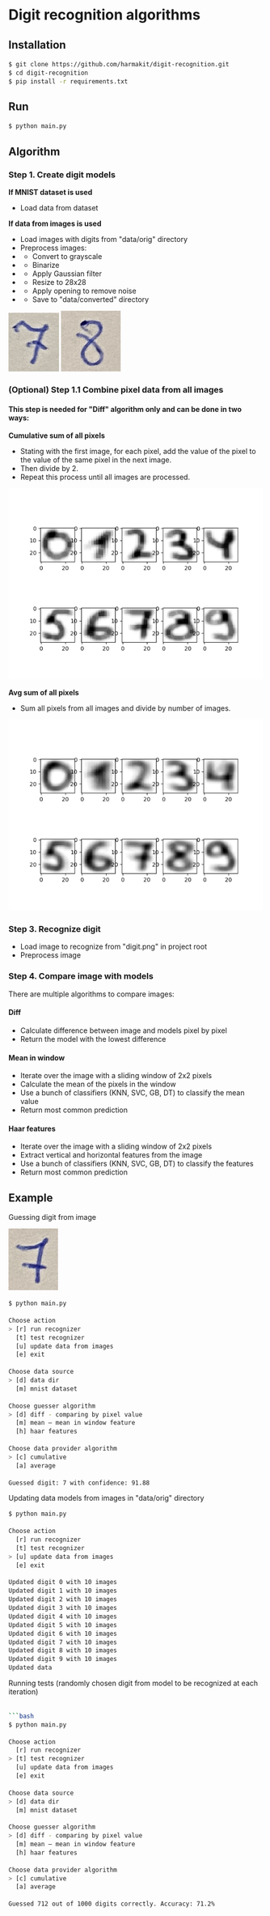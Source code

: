 # Digit recognition algorithms

## Installation

```bash
$ git clone https://github.com/harmakit/digit-recognition.git
$ cd digit-recognition
$ pip install -r requirements.txt
```

## Run

```bash
$ python main.py
```

## Algorithm

### Step 1. Create digit models
**If MNIST dataset is used**    
- Load data from dataset

**If data from images is used**
- Load images with digits from "data/orig" directory
- Preprocess images:
- - Convert to grayscale
- - Binarize
- - Apply Gaussian filter
- - Resize to 28x28
- - Apply opening to remove noise
- - Save to "data/converted" directory

![](readme/digits/7.gif)
![](readme/digits/8.gif)
### (Optional) Step 1.1 Combine pixel data from all images  
#### This step is needed for "Diff" algorithm only and can be done in two ways:

**Cumulative sum of all pixels**  
- Stating with the first image, for each pixel, add the value of the pixel to the value of the same pixel in the next image.  
- Then divide by 2. 
- Repeat this process until all images are processed.

![](readme/cumulative_model.gif)


**Avg sum of all pixels**  

- Sum all pixels from all images and divide by number of images.

![](readme/avg_model.gif)


### Step 3. Recognize digit

- Load image to recognize from "digit.png" in project root
- Preprocess image

### Step 4. Compare image with models  
There are multiple algorithms to compare images:  

#### Diff  

- Calculate difference between image and models pixel by pixel
- Return the model with the lowest difference

#### Mean in window
- Iterate over the image with a sliding window of 2x2 pixels
- Calculate the mean of the pixels in the window
- Use a bunch of classifiers (KNN, SVC, GB, DT) to classify the mean value
- Return most common prediction

#### Haar features
- Iterate over the image with a sliding window of 2x2 pixels
- Extract vertical and horizontal features from the image
- Use a bunch of classifiers (KNN, SVC, GB, DT) to classify the features
- Return most common prediction


## Example

Guessing digit from image

![](digit.png)

```bash
$ python main.py

Choose action                                                                                                                                                               
> [r] run recognizer                                                                                                                                                        
  [t] test recognizer                                                                                                                                                       
  [u] update data from images                                                                                                                                               
  [e] exit    
  
Choose data source                                                                                                                                                                                        
> [d] data dir                                                                                                                                                                                            
  [m] mnist dataset  

Choose guesser algorithm                                                                                                                                                    
> [d] diff - comparing by pixel value                                                                                                                                       
  [m] mean – mean in window feature 
  [h] haar features
    
Choose data provider algorithm                                                                                                                                                                            
> [c] cumulative                                                                                                                                                                                          
  [a] average  
  
Guessed digit: 7 with confidence: 91.88
```

Updating data models from images in "data/orig" directory

```bash
$ python main.py

Choose action                                                                                                                                                                                             
  [r] run recognizer                                                                                                                                                                                      
  [t] test recognizer                                                                                                                                                                                     
> [u] update data from images    
  [e] exit    
  
Updated digit 0 with 10 images
Updated digit 1 with 10 images
Updated digit 2 with 10 images
Updated digit 3 with 10 images
Updated digit 4 with 10 images
Updated digit 5 with 10 images
Updated digit 6 with 10 images
Updated digit 7 with 10 images
Updated digit 8 with 10 images
Updated digit 9 with 10 images
Updated data
```

Running tests (randomly chosen digit from model to be recognized at each iteration)

```bash

```bash
$ python main.py

Choose action                                                                                                                                                                                             
  [r] run recognizer                                                                                                                                                                                      
> [t] test recognizer                                                                                                                                                                                     
  [u] update data from images  
  [e] exit    
  
Choose data source                                                                                                                                                                                        
> [d] data dir                                                                                                                                                                                            
  [m] mnist dataset      

Choose guesser algorithm                                                                                                                                                    
> [d] diff - comparing by pixel value                                                                                                                                       
  [m] mean – mean in window feature  
  [h] haar features     
  
Choose data provider algorithm                                                                                                                                                                            
> [c] cumulative                                                                                                                                                                                          
  [a] average   
  
Guessed 712 out of 1000 digits correctly. Accuracy: 71.2%
```